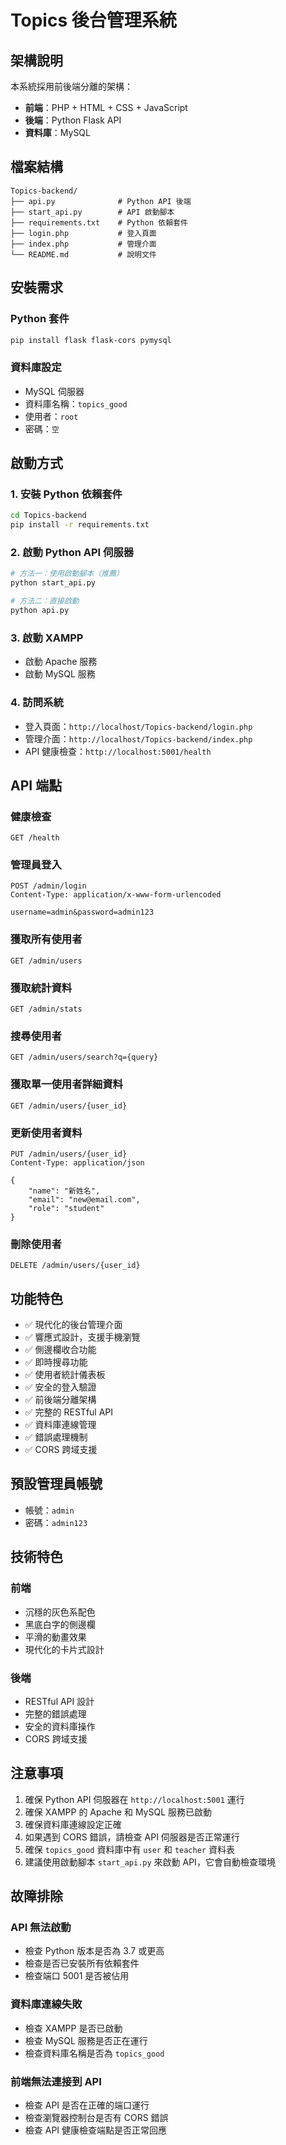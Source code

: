 # Topics 後台管理系統

## 架構說明

本系統採用前後端分離的架構：

- **前端**：PHP + HTML + CSS + JavaScript
- **後端**：Python Flask API
- **資料庫**：MySQL

## 檔案結構

```
Topics-backend/
├── api.py              # Python API 後端
├── start_api.py        # API 啟動腳本
├── requirements.txt    # Python 依賴套件
├── login.php           # 登入頁面
├── index.php           # 管理介面
└── README.md           # 說明文件
```

## 安裝需求

### Python 套件
```bash
pip install flask flask-cors pymysql
```

### 資料庫設定
- MySQL 伺服器
- 資料庫名稱：`topics_good`
- 使用者：`root`
- 密碼：`空`

## 啟動方式

### 1. 安裝 Python 依賴套件
```bash
cd Topics-backend
pip install -r requirements.txt
```

### 2. 啟動 Python API 伺服器
```bash
# 方法一：使用啟動腳本（推薦）
python start_api.py

# 方法二：直接啟動
python api.py
```

### 3. 啟動 XAMPP
- 啟動 Apache 服務
- 啟動 MySQL 服務



### 4. 訪問系統
- 登入頁面：`http://localhost/Topics-backend/login.php`
- 管理介面：`http://localhost/Topics-backend/index.php`
- API 健康檢查：`http://localhost:5001/health`

## API 端點

### 健康檢查
```
GET /health
```

### 管理員登入
```
POST /admin/login
Content-Type: application/x-www-form-urlencoded

username=admin&password=admin123
```

### 獲取所有使用者
```
GET /admin/users
```

### 獲取統計資料
```
GET /admin/stats
```

### 搜尋使用者
```
GET /admin/users/search?q={query}
```

### 獲取單一使用者詳細資料
```
GET /admin/users/{user_id}
```

### 更新使用者資料
```
PUT /admin/users/{user_id}
Content-Type: application/json

{
    "name": "新姓名",
    "email": "new@email.com",
    "role": "student"
}
```

### 刪除使用者
```
DELETE /admin/users/{user_id}
```

## 功能特色

- ✅ 現代化的後台管理介面
- ✅ 響應式設計，支援手機瀏覽
- ✅ 側邊欄收合功能
- ✅ 即時搜尋功能
- ✅ 使用者統計儀表板
- ✅ 安全的登入驗證
- ✅ 前後端分離架構
- ✅ 完整的 RESTful API
- ✅ 資料庫連線管理
- ✅ 錯誤處理機制
- ✅ CORS 跨域支援

## 預設管理員帳號

- 帳號：`admin`
- 密碼：`admin123`

## 技術特色

### 前端
- 沉穩的灰色系配色
- 黑底白字的側邊欄
- 平滑的動畫效果
- 現代化的卡片式設計

### 後端
- RESTful API 設計
- 完整的錯誤處理
- 安全的資料庫操作
- CORS 跨域支援

## 注意事項

1. 確保 Python API 伺服器在 `http://localhost:5001` 運行
2. 確保 XAMPP 的 Apache 和 MySQL 服務已啟動
3. 確保資料庫連線設定正確
4. 如果遇到 CORS 錯誤，請檢查 API 伺服器是否正常運行
5. 確保 `topics_good` 資料庫中有 `user` 和 `teacher` 資料表
6. 建議使用啟動腳本 `start_api.py` 來啟動 API，它會自動檢查環境

## 故障排除

### API 無法啟動
- 檢查 Python 版本是否為 3.7 或更高
- 檢查是否已安裝所有依賴套件
- 檢查端口 5001 是否被佔用

### 資料庫連線失敗
- 檢查 XAMPP 是否已啟動
- 檢查 MySQL 服務是否正在運行
- 檢查資料庫名稱是否為 `topics_good`

### 前端無法連接到 API
- 檢查 API 是否在正確的端口運行
- 檢查瀏覽器控制台是否有 CORS 錯誤
- 檢查 API 健康檢查端點是否正常回應 